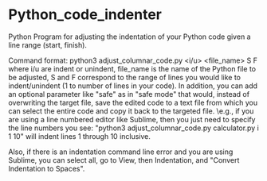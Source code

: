 # Python_code_indenter
Python Program for adjusting the indentation of your Python code given a line range (start, finish).

Command format: python3 adjust_columnar_code.py <i/u> <file_name> S F <optional>
where i/u are indent or unindent, file_name is the name of the Python file to be adjusted, 
S and F correspond to the range of lines you would like to indent/unindent (1 to number of lines in your code).
In addition, you can add an optional parameter like "safe" as in "safe mode" that would, instead of overwriting the target file,
save the edited code to a text file from which you can select the entire code and copy it back to the targeted file.
\e.g., if you are using a line numbered editor like Sublime, then you just need to specify
the line numbers you see: "python3 adjust_columnar_code.py calculator.py i 1 10" will indent lines 1 through 10 inclusive.

Also, if there is an indentation command line error and you are using Sublime, you can select all, go to View, then Indentation,
and "Convert Indentation to Spaces".
